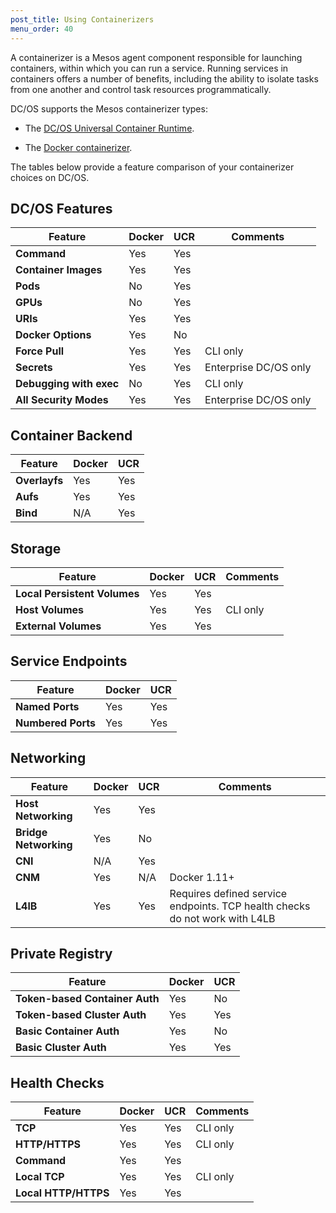 ```yaml
---
post_title: Using Containerizers
menu_order: 40
---
```


A containerizer is a Mesos agent component responsible for launching containers, within which you can run a service. Running services in containers offers a number of benefits, including the ability to isolate tasks from one another and control task resources programmatically.

DC/OS supports the Mesos containerizer types:

- The [DC/OS Universal Container Runtime](/docs/1.10/deploying-services/containerizers/ucr/).

- The [Docker containerizer](/docs/1.10/deploying-services/containerizers/docker-containerizer/).

The tables below provide a feature comparison of your containerizer choices on DC/OS.

## DC/OS Features

| Feature																	| Docker			| UCR 			| Comments |
| --------------------------------------- | ----------- | --------- | -------- |
| **Command**                             | Yes         | Yes       |          |
| **Container Images** 										| Yes					| Yes				|					 |
| **Pods**																| No					| Yes				|					 |
| **GPUs**																| No					| Yes				|					 |
| **URIs**																| Yes					| Yes				|					 |
| **Docker Options**											| Yes					| No				|					 |
| **Force Pull**													| Yes					| Yes				|	CLI only |
| **Secrets**															| Yes					| Yes				| Enterprise DC/OS only |
| **Debugging with exec**         				| No					| Yes				|	CLI only |
| **All Security Modes**									| Yes					| Yes				| Enterprise DC/OS only |

## Container Backend

|	Feature																	|	Docker			|	UCR			  |
| --------------------------------------- | ----------- | --------- |
| **Overlayfs**                           | Yes         | Yes       |
| **Aufs**                                | Yes         | Yes       |
| **Bind**                                | N/A         | Yes       |

## Storage

|	Feature																	|	Docker			|	UCR				| Comments  |
| --------------------------------------- | ----------- | --------- | --------- |
| **Local Persistent Volumes**						| Yes					| Yes				|						|
| **Host Volumes**												| Yes					| Yes				| CLI only  |
| **External Volumes**                    | Yes         | Yes       |           |

## Service Endpoints

|	Feature																	|	Docker			|	UCR				|
| --------------------------------------- | ----------- | --------- |
| **Named Ports**													| Yes					| Yes				|
| **Numbered Ports**											| Yes					| Yes				|

## Networking

|	Feature																	|	Docker			|	UCR				|Comments   |
| --------------------------------------- | ----------- | --------- | --------- |
| **Host Networking**       							| Yes					| Yes				|						|
| **Bridge Networking**       						| Yes					| No				|						|
| **CNI**         												| N/A					| Yes				|						|
| **CNM**                    							| Yes					| N/A				| Docker 1.11+ |
| **L4lB**        												| Yes					| Yes				|	Requires defined service endpoints. TCP health checks do not work with L4LB |

## Private Registry

|	Feature													|	Docker			|	UCR				|
| ------------------------------- | ----------- | --------- |
| **Token-based Container Auth**	| Yes					| No				|
| **Token-based Cluster Auth**		| Yes					| Yes				|
| **Basic Container Auth**        | Yes         | No        |
| **Basic Cluster Auth**          | Yes         | Yes       |

## Health Checks

|	Feature																	|	Docker			|	UCR				|Comments   |
| --------------------------------------- | ----------- | --------- | --------- |
| **TCP**													        | Yes					| Yes				|	CLI only	|
| **HTTP/HTTPS**                          | Yes         | Yes       | CLI only  |
| **Command**                             | Yes         | Yes       |           |
| **Local TCP**                           | Yes         | Yes       | CLI only  |
| **Local HTTP/HTTPS**                    | Yes         | Yes       |           |
